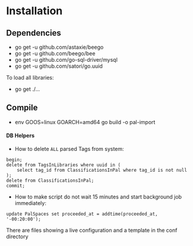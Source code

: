 # Installation

## Dependencies

* go get -u github.com/astaxie/beego
* go get -u github.com/beego/bee
* go get -u github.com/go-sql-driver/mysql
* go get -u github.com/satori/go.uuid

To load all libraries:

* go get ./...

## Compile

* env GOOS=linux GOARCH=amd64 go build -o pal-import

#### DB Helpers

* How to delete `ALL` parsed Tags from system:

```
begin;
delete from TagsInLibraries where uuid in (
    select tag_id from ClassificationsInPal where tag_id is not null
);
delete from ClassificationsInPal;
commit;
```

* How to make script do not wait 15 minutes and start background job immediately:

```
update PalSpaces set proceeded_at = addtime(proceeded_at, '-00:20:00');
```

There are files showing a live configuration and a template in the conf directory